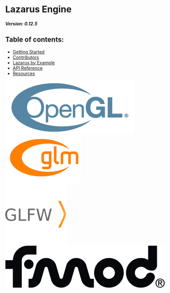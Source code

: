 # Lazarus Engine
#### *Version: 0.12.5*
## Table of contents:

- [Getting Started](./docs/getting-started.md)
- [Contributors](./docs/contribution.md)
- [Lazarus by Example](./docs/lazarus-by-example.md)
- [API Reference](./docs/api-reference.md)
- [Resources](./docs/resources.md)

![OpenGL Logo](./docs/images/OpenGL_170px_June16.png) \
![GLM Logo](./docs/images/GLM_logo.png) \
![GLFW Logo](./docs/images/glfw-logo.png) \
![FMOD Logo](./docs/images/FMOD%20Logo%20Black%20-%20White%20Background.png)
